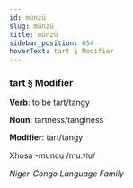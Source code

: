 ```yaml
---
id: münzü
slug: münzü
title: münzü
sidebar_position: 654
hoverText: tart § Modifier
---
```


### tart § Modifier

**Verb**: to be tart/tangy

**Noun**: tartness/tanginess

**Modifier**: tart/tangy

Xhosa -muncu /mu.ᵑǀu/

*Niger-Congo Language Family*